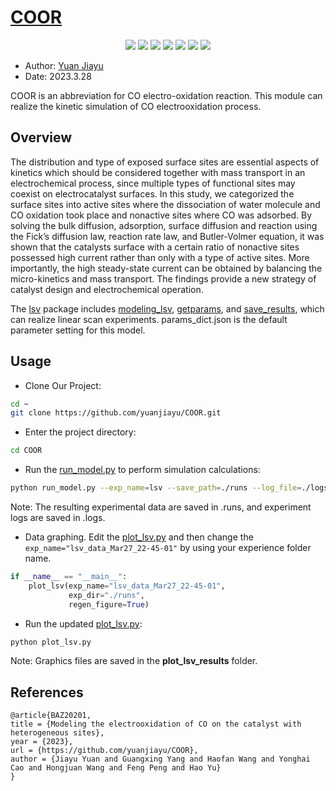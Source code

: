 # [COOR](https://github.com/yuanjiayu/COOR)

<p align="center">
    <a href="./LICENSE"><img src="https://img.shields.io/badge/license-Apache%202-red.svg"></a>
    <a href="support os"><img src="https://img.shields.io/badge/os-linux%2C%20win%2C%20mac-pink.svg"></a>
    <a href=""><img src="https://img.shields.io/badge/python-3.7+-aff.svg"></a>
    <a href="https://github.com/yuanjiayu/COOR/graphs/contributors"><img src="https://img.shields.io/github/contributors/yuanjiayu/COOR?color=9ea"></a>
    <a href="https://github.com/yuanjiayu/COOR/commits"><img src="https://img.shields.io/github/commit-activity/m/yuanjiayu/COOR?color=3af"></a>
    <a href="https://github.com/yuanjiayu/COOR/issues"><img src="https://img.shields.io/github/issues/yuanjiayu/COOR?color=9cc"></a>
    <a href="https://github.com/yuanjiayu/COOR/stargazers"><img src="https://img.shields.io/github/stars/yuanjiayu/COOR?color=ccf"></a>
</p>





* Author: [Yuan Jiayu](https://github.com/yuanjiayu)    
* Date: 2023.3.28


COOR is an abbreviation for CO electro-oxidation reaction.
This module can realize the kinetic simulation of CO electrooxidation process.

## Overview
The distribution and type of exposed surface sites are essential aspects of kinetics which should be considered together with mass transport in an electrochemical process, since multiple types of functional sites may coexist on electrocatalyst surfaces. In this study, we categorized the surface sites into active sites where the dissociation of water molecule and CO oxidation took place and nonactive sites where CO was adsorbed. By solving the bulk diffusion, adsorption, surface diffusion and reaction using the Fick’s diffusion law, reaction rate law, and Butler-Volmer equation, it was shown that the catalysts surface with a certain ratio of nonactive sites possessed high current rather than only with a type of active sites. More importantly, the high steady-state current can be obtained by balancing the micro-kinetics and mass transport. The findings provide a new strategy of catalyst design and electrochemical operation.

The [lsv](./lsv) package includes [modeling_lsv](./lsv/modeling_lsv.py), [getparams](./lsv/getparams.py), and [save_results](./lsv/getparams.py), which can realize linear scan experiments.
params_dict.json is the default parameter setting for this model.

## Usage

* Clone Our Project:
```bash
cd ~
git clone https://github.com/yuanjiayu/COOR.git
```
* Enter the project directory:
```bash
cd COOR
```
* Run the [run_model.py](./run_model.py) to perform simulation calculations:
```bash
python run_model.py --exp_name=lsv --save_path=./runs --log_file=./logs
```  
Note: The resulting experimental data are saved in .runs, and experiment logs are saved in .logs.    

* Data graphing. Edit the [plot_lsv.py](./plot_lsv.py) and then change the ```exp_name="lsv_data_Mar27_22-45-01"``` by using your experience folder name.
```python
if __name__ == "__main__":
    plot_lsv(exp_name="lsv_data_Mar27_22-45-01", 
             exp_dir="./runs",
             regen_figure=True)
```
* Run the updated [plot_lsv.py](./plot_lsv.py):
```bash
python plot_lsv.py
```
Note: Graphics files are saved in the **plot_lsv_results** folder.    

## References

```
@article{BAZ20201,
title = {Modeling the electrooxidation of CO on the catalyst with heterogeneous sites},
year = {2023},
url = {https://github.com/yuanjiayu/COOR},
author = {Jiayu Yuan and Guangxing Yang and Haofan Wang and Yonghai Cao and Hongjuan Wang and Feng Peng and Hao Yu}
}
```
